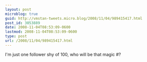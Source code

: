 ```yaml
---
layout: post
microblog: true
guid: http://vmstan-tweets.micro.blog/2008/11/04/989415417.html
post_id: 3053889
date: 2008-11-04T08:53:09-0600
lastmod: 2008-11-04T08:53:09-0600
type: post
url: /2008/11/04/989415417.html
---
```

I'm just one follower shy of 100, who will be that magic #?
